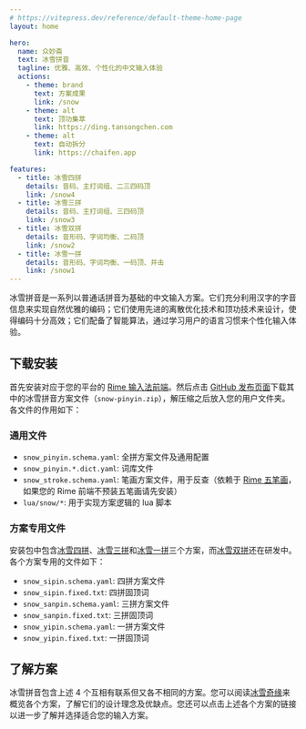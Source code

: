 ```yaml
---
# https://vitepress.dev/reference/default-theme-home-page
layout: home

hero:
  name: 众妙斋
  text: 冰雪拼音
  tagline: 优雅、高效、个性化的中文输入体验
  actions:
    - theme: brand
      text: 方案成果
      link: /snow
    - theme: alt
      text: 顶功集萃
      link: https://ding.tansongchen.com
    - theme: alt
      text: 自动拆分
      link: https://chaifen.app

features:
  - title: 冰雪四拼
    details: 音码、主打词组、二三四码顶
    link: /snow4
  - title: 冰雪三拼
    details: 音码、主打词组、三四码顶
    link: /snow3
  - title: 冰雪双拼
    details: 音形码、字词均衡、二码顶
    link: /snow2
  - title: 冰雪一拼
    details: 音形码、字词均衡、一码顶、并击
    link: /snow1
---
```


冰雪拼音是一系列以普通话拼音为基础的中文输入方案。它们充分利用汉字的字音信息来实现自然优雅的编码；它们使用先进的离散优化技术和顶功技术来设计，使得编码十分高效；它们配备了智能算法，通过学习用户的语言习惯来个性化输入体验。

## 下载安装

首先安装对应于您的平台的 [Rime 输入法前端](https://rime.im/download/)。然后点击 [GitHub 发布页面](https://github.com/rimeinn/rime-snow-pinyin/releases/latest)下载其中的冰雪拼音方案文件（`snow-pinyin.zip`），解压缩之后放入您的用户文件夹。各文件的作用如下：

### 通用文件

- `snow_pinyin.schema.yaml`: 全拼方案文件及通用配置
- `snow_pinyin.*.dict.yaml`: 词库文件
- `snow_stroke.schema.yaml`: 笔画方案文件，用于反查（依赖于 [Rime 五笔画](http://github.com/rime/rime-stroke)，如果您的 Rime 前端不预装五笔画请先安装）
- `lua/snow/*`: 用于实现方案逻辑的 lua 脚本

### 方案专用文件

安装包中包含[冰雪四拼](/snow4/)、[冰雪三拼](/snow3/)和[冰雪一拼](/snow1/)三个方案，而[冰雪双拼](/snow2/)还在研发中。各个方案专用的文件如下：

- `snow_sipin.schema.yaml`: 四拼方案文件
- `snow_sipin.fixed.txt`: 四拼固顶词
- `snow_sanpin.schema.yaml`: 三拼方案文件
- `snow_sanpin.fixed.txt`: 三拼固顶词
- `snow_yipin.schema.yaml`: 一拼方案文件
- `snow_yipin.fixed.txt`: 一拼固顶词

## 了解方案

冰雪拼音包含上述 4 个互相有联系但又各不相同的方案。您可以阅读[冰雪奇缘](/snow)来概览各个方案，了解它们的设计理念及优缺点。您还可以点击上述各个方案的链接以进一步了解并选择适合您的输入方案。
